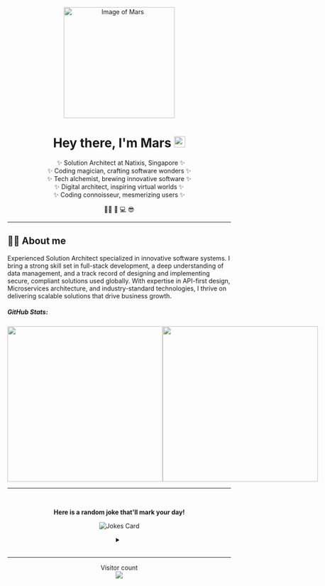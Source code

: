 <div class="info">
  <p align="center" class="header-image"><img src="https://avatars.githubusercontent.com/u/60029910?v=4" width="250" alt="Image of Mars"></p>
  <h1 class="name" align="center"><span>Hey there, I'm Mars <img src="https://media.giphy.com/media/hvRJCLFzcasrR4ia7z/giphy.gif" width="25px"></span></h1>
  <p class="meta-data" align="center">
    ✨ Solution Architect at Natixis, Singapore ✨<br/>
    ✨ Coding magician, crafting software wonders ✨<br/>
    ✨ Tech alchemist, brewing innovative software ✨<br/>
    ✨ Digital architect, inspiring virtual worlds ✨<br/>
    ✨ Coding connoisseur, mesmerizing users ✨
  </p>
  <p class="info-footer" align="center">
    👨‍💻 🎯 💻 😎
  </p>
</div>

---

## 🙋‍♂️ About me

Experienced Solution Architect specialized in innovative software systems. I bring a strong skill set in full-stack development, a deep understanding of data management, and a track record of designing and implementing secure, compliant solutions used globally. With expertise in API-first design, Microservices architecture, and industry-standard technologies, I thrive on delivering scalable solutions that drive business growth.

##### GitHub Stats:

<div style="display: inline-flex;">

  <img src="https://github-readme-stats.vercel.app/api?username=mars-bytes&theme=github_dark&hide_border=true&include_all_commits=true&count_private=true" width="350px">

 <img src="https://github-readme-streak-stats.herokuapp.com/?user=mars-bytes&theme=github_dark&hide_border=true" width="350px">

</div>

---
<div align="center">
 <br>
 <p align="centre"><b> Here is a random joke that'll mark your day!</b></p>
 
 
![Jokes Card](https://readme-jokes.vercel.app/api)
 
 
<details><summary align="center"> </samp></summary><p align ="centre"> Refresh page to load New joke</p></details>
<br>
</div>

---
<p align="center"> 
  Visitor count<br>
  <img src="https://profile-counter.glitch.me/mars-bytes/count.svg" />
</p>
